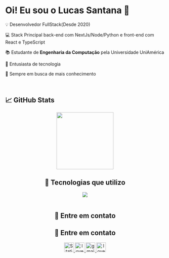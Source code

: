 # Oi! Eu sou o Lucas Santana 👋

<p>💡 Desenvolvedor FullStack(Desde 2020)</p>
<p>💻 Stack Principal back-end com NextJs/Node/Python e front-end com React e TypeScript</p>
<p>📚 Estudante de <b>Engenharia da Computação</b> pela Universidade UniAmérica</p>
<p>👾 Entusiasta de tecnologia</p>
<p>💭 Sempre em busca de mais conhecimento</p>
<br>

## 📈 GitHub Stats

<div align="center">   
  <img height="180em" src="https://github-readme-stats-eight-theta.vercel.app/api?username=love-quinn&show_icons=true&theme=dark&include_all_commits=true&count_private=true"/>
<br>

## 📡 Tecnologias que utilizo

<div align="center">
      <a href="https://skillicons.dev">
          <img src="https://skillicons.dev/icons?i=html,css,js,ts,python,react,next,prisma,tailwind,figma&perline=14" />
      </a>
</div>
<br>

## 📲 Entre em contato

## 📲 Entre em contato

<p align="center">
    <a href="https://love-quinn.github.io/" target="blank">
        <img src="https://img.shields.io/badge/PORTFOLIO-brightgreen?style=for-the-badge&logo=safari&labelColor=%23000&color=%23000" alt="Static Badge" height="30" />
    </a>
    <a href="https://www.linkedin.com/in/love-quinn-dev/" target="blank">
        <img src="https://img.shields.io/badge/linkedin-%231DA1F2.svg?style=for-the-badge&logo=linkedin&logoColor=white" alt="love-quinn" height="30" />
    </a>
    <a href="mailto:lucaslucal75@gmail.com" target="blank">
        <img src="https://img.shields.io/badge/gmail-EA4335.svg?style=for-the-badge&logo=gmail&logoColor=white" alt="gmail" height="30" />
    </a>
    <a href="https://wa.me/+5511972217590" target="blank">
        <img src="https://img.shields.io/badge/whatsapp-4B7F1.svg?style=for-the-badge&logo=whatsapp&logoColor=white" alt="love-quinn" height="30" />
    </a>
</p>

<br>

<!--
**rhaissabg/love-quinn** is a ✨ _special_ ✨ repository because its `README.md` (this file) appears on your GitHub profile.

Here are some ideas to get you started:

- 🔭 I’m currently working on ...
- 🌱 I’m currently learning ...
- 👯 I’m looking to collaborate on ...
- 🤔 I’m looking for help with ...
- 💬 Ask me about ...
- 📫 How to reach me: ...
- 😄 Pronouns: ...
- ⚡ Fun fact: ...
-->
